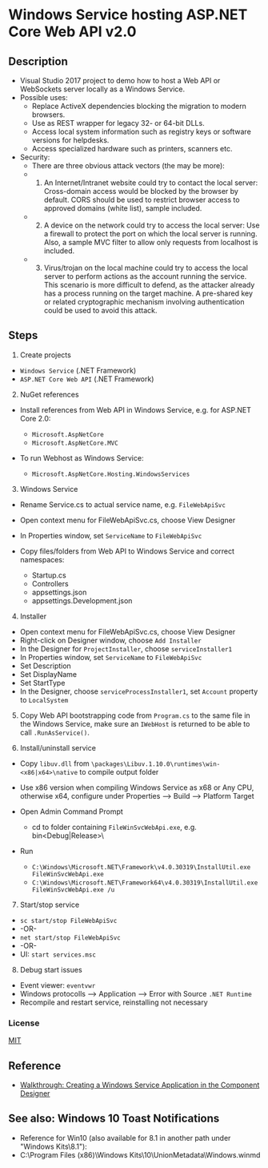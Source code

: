 # Windows Service hosting ASP.NET Core Web API v2.0
## Description
- Visual Studio 2017 project to demo how to host a Web API or WebSockets server locally as a Windows Service.
- Possible uses:
  - Replace ActiveX dependencies blocking the migration to modern browsers.
  - Use as REST wrapper for legacy 32- or 64-bit DLLs.
  - Access local system information such as registry keys or software versions for helpdesks.
  - Access specialized hardware such as printers, scanners etc.
- Security:
  - There are three obvious attack vectors (the may be more):
  - 1. An Internet/Intranet website could try to contact the local server: Cross-domain access would be blocked by the browser by default. CORS should be used to restrict browser access to approved domains (white list), sample included.
  - 2. A device on the network could try to access the local server: Use a firewall to protect the port on which the local server is running. Also, a sample MVC filter to allow only requests from localhost is included.
  - 3. Virus/trojan on the local machine could try to access the local server to perform actions as the account running the service. This scenario is more difficult to defend, as the attacker already has a process running on the target machine. A pre-shared key or related cryptographic mechanism involving authentication could be used to avoid this attack.

## Steps
1. Create projects
- `Windows Service` (.NET Framework)
- `ASP.NET Core Web API` (.NET Framework)

2. NuGet references
- Install references from Web API in Windows Service, e.g. for ASP.NET Core 2.0:
  - `Microsoft.AspNetCore`
  - `Microsoft.AspNetCore.MVC`

- To run Webhost as Windows Service:
  - `Microsoft.AspNetCore.Hosting.WindowsServices`

3. Windows Service
- Rename Service.cs to actual service name, e.g. `FileWebApiSvc`
- Open context menu for FileWebApiSvc.cs, choose View Designer
- In Properties window, set `ServiceName` to `FileWebApiSvc`

- Copy files/folders from Web API to Windows Service and correct namespaces:
  - Startup.cs
  - Controllers
  - appsettings.json
  - appsettings.Development.json

4. Installer
- Open context menu for FileWebApiSvc.cs, choose View Designer
- Right-click on Designer window, choose `Add Installer`
- In the Designer for `ProjectInstaller`, choose `serviceInstaller1`
- In Properties window, set `ServiceName` to `FileWebApiSvc`
- Set Description
- Set DisplayName
- Set StartType
- In the Designer, choose `serviceProcessInstaller1`, set `Account` property to `LocalSystem`

5. Copy Web API bootstrapping code from `Program.cs` to the same file in the Windows Service, make sure an `IWebHost` is returned to be able to call `.RunAsService()`.

6. Install/uninstall service
- Copy `libuv.dll` from `\packages\Libuv.1.10.0\runtimes\win-<x86|x64>\native` to compile output folder
- Use x86 version when compiling Windows Service as x68 or Any CPU, otherwise x64, configure under Properties --> Build --> Platform Target

- Open Admin Command Prompt
  - cd to folder containing `FileWinSvcWebApi.exe`, e.g. bin\<Debug|Release>\

- Run
  - `C:\Windows\Microsoft.NET\Framework\v4.0.30319\InstallUtil.exe FileWinSvcWebApi.exe`
  - `C:\Windows\Microsoft.NET\Framework64\v4.0.30319\InstallUtil.exe FileWinSvcWebApi.exe /u`

7. Start/stop service
 - `sc start/stop FileWebApiSvc`
 - -OR-
 - `net start/stop FileWebApiSvc`
 - -OR-
 - UI: `start services.msc`

8. Debug start issues
- Event viewer: `eventvwr`
- Windows protocolls --> Application --> Error with Source `.NET Runtime`
- Recompile and restart service, reinstalling not necessary

### License
[MIT](http://opensource.org/licenses/MIT)

## Reference
- [Walkthrough: Creating a Windows Service Application in the Component Designer](https://msdn.microsoft.com/en-us/library/zt39148a(v=vs.110).aspx)

## See also: Windows 10 Toast Notifications
- Reference for Win10 (also available for 8.1 in another path under "Windows Kits\8.1"):
- C:\Program Files (x86)\Windows Kits\10\UnionMetadata\Windows.winmd